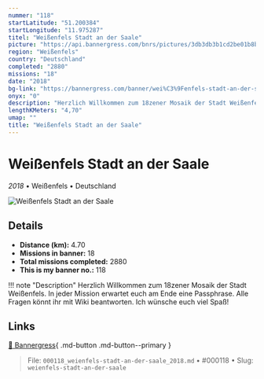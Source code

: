 ```yaml
---
nummer: "118"
startLatitude: "51.200384"
startLongitude: "11.975287"
titel: "Weißenfels Stadt an der Saale"
picture: "https://api.bannergress.com/bnrs/pictures/3db3db3b1cd2be01b8bf9b55aa6a3dc2"
region: "Weißenfels"
country: "Deutschland"
completed: "2880"
missions: "18"
date: "2018"
bg-link: "https://bannergress.com/banner/wei%C3%9Fenfels-stadt-an-der-saale-c456"
onyx: "0"
description: "Herzlich Willkommen zum 18zener Mosaik der Stadt Weißenfels. In jeder Mission erwartet euch am Ende eine Passphrase. Alle Fragen könnt ihr mit Wiki beantworten. Ich wünsche euch viel Spaß!"
lengthKMeters: "4,70"
umap: ""
title: "Weißenfels Stadt an der Saale"
---
```

# Weißenfels Stadt an der Saale

*2018* • Weißenfels • Deutschland

![Weißenfels Stadt an der Saale](https://api.bannergress.com/bnrs/pictures/3db3db3b1cd2be01b8bf9b55aa6a3dc2)

## Details
- **Distance (km):** 4.70
- **Missions in banner:** 18
- **Total missions completed:** 2880
- **This is my banner no.:** 118


!!! note "Description"
    Herzlich Willkommen zum 18zener Mosaik der Stadt Weißenfels. In jeder Mission erwartet euch am Ende eine Passphrase. Alle Fragen könnt ihr mit Wiki beantworten. Ich wünsche euch viel Spaß!



## Links
[🔗 Bannergress](https://bannergress.com/banner/wei%C3%9Fenfels-stadt-an-der-saale-c456){ .md-button .md-button--primary }



> File: `000118_weienfels-stadt-an-der-saale_2018.md` • #000118 • Slug: `weienfels-stadt-an-der-saale`
